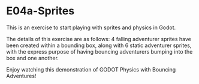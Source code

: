 # E04a-Sprites
This is an exercise to start playing with sprites and physics in Godot.

The details of this exercise are as follows: 4 falling adventurer sprites have been created within a bounding box, along with 6 static adventurer sprites, with the express purpose of having bouncing adventurers bumping into the box and one another.

Enjoy watching this demonstration of GODOT Physics with Bouncing Adventures!